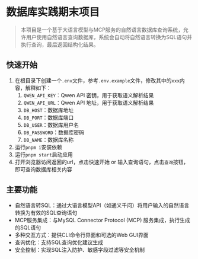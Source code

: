 # 数据库实践期末项目

> 本项目是一个基于大语言模型与MCP服务的自然语言数据库查询系统，允许用户使用自然语言查询数据库，系统会自动将自然语言转换为SQL语句并执行查询，最后返回结构化结果。

## 快速开始

1. 在根目录下创建一个`.env`文件，参考`.env.example`文件，修改其中的`xxx`内容，解释如下：
    1. `QWEN_API_KEY`：Qwen API 密钥，用于获取语义解析结果
    2. `QWEN_API_URL`：Qwen API 地址，用于获取语义解析结果
    4. `DB_HOST`：数据库地址
    5. `DB_PORT`：数据库端口
    6. `DB_USER`：数据库用户名
    7. `DB_PASSWORD`：数据库密码
    8. `DB_NAME`：数据库名称
2. 运行`pnpm i`安装依赖
3. 运行`pnpm start`启动应用
4. 打开浏览器访问返回的url，点击快速开始 or 输入查询语句，点击`查询`按钮，即可查询数据库相关内容

## 主要功能

- 自然语言转SQL：通过大语言模型API（如通义千问）将用户输入的自然语言转换为有效的SQL查询语句
- MCP服务集成：与MySQL Connector Protocol (MCP) 服务集成，执行生成的SQL语句
- 多种交互方式：提供CLI命令行界面和可选的Web GUI界面
- 查询优化：支持SQL查询优化建议生成
- 安全控制：实现SQL注入防护、敏感字段过滤等安全机制
